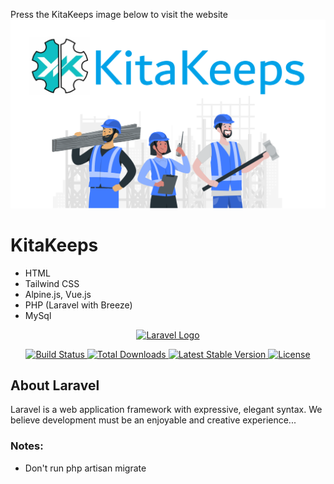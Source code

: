 Press the KitaKeeps image below to visit the website
<a href="https://sixxcodes.github.io/KitaKeeps"><img src="public/assets/images/docu/social-preview-1.png" alt="KitaKeeps Social Preview"/></a>

# KitaKeeps
- HTML
- Tailwind CSS
- Alpine.js, Vue.js
- PHP (Laravel with Breeze)
- MySql

<p align="center">
    <a href="https://laravel.com" target="_blank">
        <img src="https://raw.githubusercontent.com/laravel/art/master/logo-lockup/5%20SVG/2%20CMYK/1%20Full%20Color/laravel-logolockup-cmyk-red.svg" width="400" alt="Laravel Logo">
    </a>
</p>

<p align="center">
    <a href="https://github.com/laravel/framework/actions">
        <img src="https://github.com/laravel/framework/workflows/tests/badge.svg" alt="Build Status">
    </a>
    <a href="https://packagist.org/packages/laravel/framework">
        <img src="https://img.shields.io/packagist/dt/laravel/framework" alt="Total Downloads">
    </a>
    <a href="https://packagist.org/packages/laravel/framework">
        <img src="https://img.shields.io/packagist/v/laravel/framework" alt="Latest Stable Version">
    </a>
    <a href="https://packagist.org/packages/laravel/framework">
        <img src="https://img.shields.io/packagist/l/laravel/framework" alt="License">
    </a>
</p>

## About Laravel

Laravel is a web application framework with expressive, elegant syntax. We believe development must be an enjoyable and creative experience...

### Notes:
- Don't run php artisan migrate

